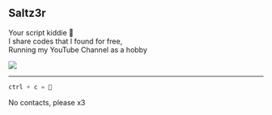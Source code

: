 ## Saltz3r
Your script kiddie 🍷  
I share codes that I found for free,   
Running my YouTube Channel as a hobby

<a href="https://youtube.com/@saltz3r">
<img src="https://img.shields.io/youtube/channel/subscribers/UCthR3RcgtKYMUNu1ETLA6yQ?color=red&label=SUBSCRIBE&style=for-the-badge">
<a/>

---

```python
ctrl + c = 👑
```





No contacts, please x3
